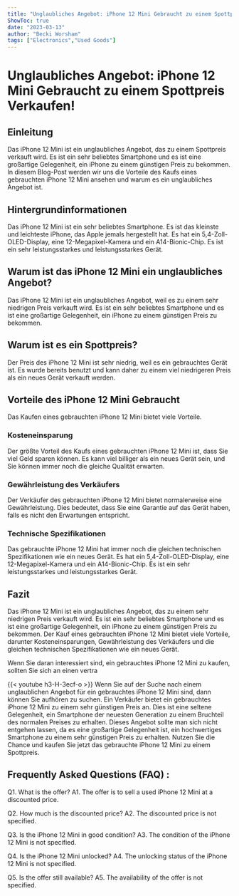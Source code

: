 ```yaml
---
title: "Unglaubliches Angebot: iPhone 12 Mini Gebraucht zu einem Spottpreis Verkaufen!"
ShowToc: true 
date: "2023-03-13"
author: "Becki Worsham" 
tags: ["Electronics","Used Goods"]
---
```

# Unglaubliches Angebot: iPhone 12 Mini Gebraucht zu einem Spottpreis Verkaufen! 

## Einleitung
Das iPhone 12 Mini ist ein unglaubliches Angebot, das zu einem Spottpreis verkauft wird. Es ist ein sehr beliebtes Smartphone und es ist eine großartige Gelegenheit, ein iPhone zu einem günstigen Preis zu bekommen. In diesem Blog-Post werden wir uns die Vorteile des Kaufs eines gebrauchten iPhone 12 Mini ansehen und warum es ein unglaubliches Angebot ist. 

## Hintergrundinformationen
Das iPhone 12 Mini ist ein sehr beliebtes Smartphone. Es ist das kleinste und leichteste iPhone, das Apple jemals hergestellt hat. Es hat ein 5,4-Zoll-OLED-Display, eine 12-Megapixel-Kamera und ein A14-Bionic-Chip. Es ist ein sehr leistungsstarkes und leistungsstarkes Gerät. 

## Warum ist das iPhone 12 Mini ein unglaubliches Angebot?
Das iPhone 12 Mini ist ein unglaubliches Angebot, weil es zu einem sehr niedrigen Preis verkauft wird. Es ist ein sehr beliebtes Smartphone und es ist eine großartige Gelegenheit, ein iPhone zu einem günstigen Preis zu bekommen. 

## Warum ist es ein Spottpreis?
Der Preis des iPhone 12 Mini ist sehr niedrig, weil es ein gebrauchtes Gerät ist. Es wurde bereits benutzt und kann daher zu einem viel niedrigeren Preis als ein neues Gerät verkauft werden. 

## Vorteile des iPhone 12 Mini Gebraucht
Das Kaufen eines gebrauchten iPhone 12 Mini bietet viele Vorteile. 

### Kosteneinsparung
Der größte Vorteil des Kaufs eines gebrauchten iPhone 12 Mini ist, dass Sie viel Geld sparen können. Es kann viel billiger als ein neues Gerät sein, und Sie können immer noch die gleiche Qualität erwarten. 

### Gewährleistung des Verkäufers
Der Verkäufer des gebrauchten iPhone 12 Mini bietet normalerweise eine Gewährleistung. Dies bedeutet, dass Sie eine Garantie auf das Gerät haben, falls es nicht den Erwartungen entspricht. 

### Technische Spezifikationen
Das gebrauchte iPhone 12 Mini hat immer noch die gleichen technischen Spezifikationen wie ein neues Gerät. Es hat ein 5,4-Zoll-OLED-Display, eine 12-Megapixel-Kamera und ein A14-Bionic-Chip. Es ist ein sehr leistungsstarkes und leistungsstarkes Gerät. 

## Fazit
Das iPhone 12 Mini ist ein unglaubliches Angebot, das zu einem sehr niedrigen Preis verkauft wird. Es ist ein sehr beliebtes Smartphone und es ist eine großartige Gelegenheit, ein iPhone zu einem günstigen Preis zu bekommen. Der Kauf eines gebrauchten iPhone 12 Mini bietet viele Vorteile, darunter Kosteneinsparungen, Gewährleistung des Verkäufers und die gleichen technischen Spezifikationen wie ein neues Gerät. 

Wenn Sie daran interessiert sind, ein gebrauchtes iPhone 12 Mini zu kaufen, sollten Sie sich an einen vertra

{{< youtube h3-H-3ecf-o >}} 
Wenn Sie auf der Suche nach einem unglaublichen Angebot für ein gebrauchtes iPhone 12 Mini sind, dann können Sie aufhören zu suchen. Ein Verkäufer bietet ein gebrauchtes iPhone 12 Mini zu einem sehr günstigen Preis an. Dies ist eine seltene Gelegenheit, ein Smartphone der neuesten Generation zu einem Bruchteil des normalen Preises zu erhalten. Dieses Angebot sollte man sich nicht entgehen lassen, da es eine großartige Gelegenheit ist, ein hochwertiges Smartphone zu einem sehr günstigen Preis zu erhalten. Nutzen Sie die Chance und kaufen Sie jetzt das gebrauchte iPhone 12 Mini zu einem Spottpreis.

## Frequently Asked Questions (FAQ) :
Q1. What is the offer?
A1. The offer is to sell a used iPhone 12 Mini at a discounted price.

Q2. How much is the discounted price?
A2. The discounted price is not specified.

Q3. Is the iPhone 12 Mini in good condition?
A3. The condition of the iPhone 12 Mini is not specified.

Q4. Is the iPhone 12 Mini unlocked?
A4. The unlocking status of the iPhone 12 Mini is not specified.

Q5. Is the offer still available?
A5. The availability of the offer is not specified.


